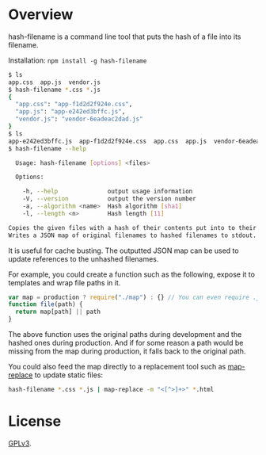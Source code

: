 Overview
========

hash-filename is a command line tool that puts the hash of a file into its filename.

Installation: `npm install -g hash-filename`

```sh
$ ls
app.css  app.js  vendor.js
$ hash-filename *.css *.js
{
  "app.css": "app-f1d2d2f924e.css",
  "app.js": "app-e242ed3bffc.js",
  "vendor.js": "vendor-6eadeac2dad.js"
}
$ ls
app-e242ed3bffc.js  app-f1d2d2f924e.css  app.css  app.js  vendor-6eadeac2dad.js  vendor.js
$ hash-filename --help

  Usage: hash-filename [options] <files>

  Options:

    -h, --help              output usage information
    -V, --version           output the version number
    -a, --algorithm <name>  Hash algorithm [sha1]
    -l, --length <n>        Hash length [11]

Copies the given files with a hash of their contents put into to their filenames.
Writes a JSON map of original filenames to hashed filenames to stdout.
```

It is useful for cache busting. The outputted JSON map can be used to update references to the
unhashed filenames.

For example, you could create a function such as the following, expose it to templates and wrap file
paths in it.

```javascript
var map = production ? require("./map") : {} // You can even require .json files!
function file(path) {
  return map[path] || path
}
```

The above function uses the original paths during development and the hashed ones during production.
And if for some reason a path would be missing from the map during production, it falls back to the
original path.

You could also feed the map directly to a replacement tool such as [map-replace] to update static
files:

```sh
hash-filename *.css *.js | map-replace -m "<[^>]+>" *.html
```

[map-replace]: https://github.com/lydell/map-replace


License
=======

[GPLv3](COPYING).
